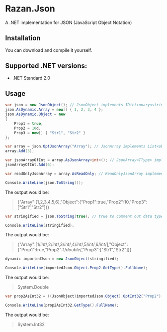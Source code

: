 # Razan.Json
A .NET implementation for JSON (JavaScript Object Notation)

## Installation
You can download and compile it yourself.

## Supported .NET versions:
- .NET Standard 2.0

## Usage

```C#
var json = new JsonObject(); // JsonObject implements IDictionary<string, object>
json.AsDynamic.Array = new[] { 1, 2, 3, 4 };
json.AsDynamic.Object = new
{
    Prop1 = true,
    Prop2 = 10d,
    Prop3 = new[] { "Str1", "Str2" }
};

var array = json.OptJsonArray("Array"); // JsonArray implements List<object>
array.Add(5);

var jsonArrayOfInt = array.AsJsonArray<int>(); // JsonArray<TType> implements List<TType>
jsonArrayOfInt.Add(6);

var readOnlyJsonArray = array.AsReadOnly; // ReadOnlyJsonArray implements IReadOnlyList<object>

Console.WriteLine(json.ToString());
```

The output would be:

>{"Array":[1,2,3,4,5,6],"Object":{"Prop1":true,"Prop2":10,"Prop3":["Str1","Str2"]}}

```C#
var stringified = json.ToString(true); // true to comment out data types for safe type imports

Console.WriteLine(stringified);
```

The output would be:

>{"Array":[1/*int*/,2/*int*/,3/*int*/,4/*int*/,5/*int*/,6/*int*/],"Object":{"Prop1":true,"Prop2":1/*double*/,"Prop3":["Str1","Str2"]}}

```C#
dynamic importedJson = new JsonObject(stringified);

Console.WriteLine(importedJson.Object.Prop2.GetType().FullName);
```

The output would be:

>System.Double

```C#
var prop2AsInt32 = ((JsonObject)importedJson.Object).OptInt32("Prop2");

Console.WriteLine(prop2AsInt32.GetType().FullName);
```

The output would be:

>System.Int32
